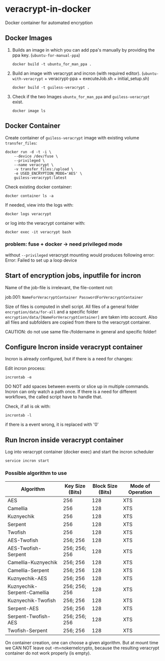 # veracrypt-in-docker
Docker container for automated encryption

## Docker Images
1. Builds an image in which you can add ppa's manually by providing the ppa key. (`ubuntu-for-manual-ppa`)
    ```
    docker build -t ubuntu_for_man_ppa .
    ```

2. Build an image with veracrypt and incron (with required editor). (`ubuntu-with-veracrypt` + veracrypt-ppa + executeJob.sh + initial_setup.sh)
    ```
    docker build -t guiless-veracrypt .
    ```
 
3. Check if the two Images `ubuntu_for_man_ppa` and `guiless-veracrypt` exist.
    ```
    docker image ls
    ```
    
## Docker Container
Create container of `guiless-veracrypt` image with existing volume `transfer_files`:
```
docker run -d -t -i \
	--device /dev/fuse \
	--privileged \
	--name veracrypt \
	-v transfer_files:/upload \
	-e USED_ENCRYPTION_MODE='AES' \
	guiless-veracrypt:latest
```

Check existing docker container:
```
docker container ls -a
```

If needed, view into the logs with:
```
docker logs veracrypt
```

or log into the veracrypt container with:
```
docker exec -it veracrypt bash
```

### problem: fuse + docker -> need privileged mode
without `--privileged` veracrypt mounting would produces following error:
Error: Failed to set up a loop device

## Start of encryption jobs, inputfile for incron
Name of the job-file is irrelevant, the file-content not: 


job.001:	```NameForVeracryptContainer PasswordForVeracryptContainer```

Size of files is computed in shell script.
All files of a general folder `encryption/data/for-all` and 
a specific folder `encryption/data/[NameForVeracryptContainer]` are taken into account. 
Also all files and subfolders are copied from there to the veracrypt container.

CAUTION: do not use same file-/foldername in general and specific folder!  

## Configure Incron inside veracrypt container

Incron is already configured, but if there is a need for changes:

Edit incron process:
```
incrontab -e
```

DO NOT add spaces between events or slice up in multiple commands. 
Incron can only watch a path once. If there is a need for different workflows, 
the called script have to handle that.

Check, if all is ok with:
```
incrontab -l
```
if there is a event wrong, it is replaced with '0'

## Run Incron inside veracrypt container

Log into veracrypt container (docker exec) and start the incron scheduler
```
service incron start
```

### Possible algorithm to use
Algorithm | Key Size (Bits) |	Block Size (Bits) | Mode of Operation
---|---|---|--- 	 	 	 	 
AES | 256 | 128 | XTS
Camellia | 256 | 128 | XTS
Kuznyechik | 256 | 128 | XTS
Serpent | 256 | 128 | XTS
Twofish	| 256 | 128 | XTS
AES-Twofish | 256; 256 | 128 | XTS
AES-Twofish-Serpent | 256; 256; 256 | 128 | XTS
Camellia-Kuznyechik | 256; 256 | 128 | XTS
Camellia-Serpent | 256; 256 | 128 | XTS
Kuznyechik-AES | 256; 256 | 128 | XTS
Kuznyechik-Serpent-Camellia | 256; 256; 256 | 128 | XTS
Kuznyechik-Twofish | 256; 256 | 128 | XTS
Serpent-AES | 256; 256 | 128 | XTS
Serpent-Twofish-AES | 256; 256; 256 | 128 | XTS
Twofish-Serpent | 256; 256 | 128 | XTS

On container creation, one can choose a given algorithm.
But at mount time we CAN NOT leave out -m=nokernelcrypto, 
because the resulting veracrypt container do not work properly (is empty). 